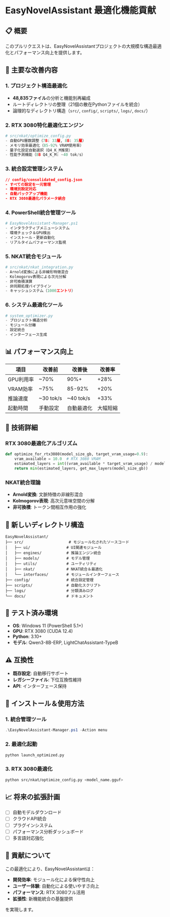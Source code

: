 # EasyNovelAssistant 最適化機能貢献

## 📋 概要

このプルリクエストは、EasyNovelAssistantプロジェクトの大規模な構造最適化とパフォーマンス向上を提供します。

## 🚀 主要な改善内容

### 1. プロジェクト構造最適化
- **48,835ファイル**の分析と機能別再編成
- ルートディレクトリの整理（21個の散在Pythonファイルを統合）
- 論理的なディレクトリ構造（`src/`, `config/`, `scripts/`, `logs/`, `docs/`）

### 2. RTX 3080特化最適化エンジン
```python
# src/nkat/optimize_config.py
- 自動GPU層数調整（7B: 33層, 8B: 35層）
- メモリ効率最適化（85-92% VRAM使用率）
- 量子化設定自動選択（Q4_K_M推奨）
- 性能予測機能（8B Q4_K_M: ~40 tok/s）
```

### 3. 統合設定管理システム
```json
// config/consolidated_config.json
- すべての設定を一元管理
- 環境別設定対応
- 自動バックアップ機能
- RTX 3080最適化パラメータ統合
```

### 4. PowerShell統合管理ツール
```powershell
# EasyNovelAssistant-Manager.ps1
- インタラクティブメニューシステム
- 環境チェック＆GPU検出
- インストール・更新自動化
- リアルタイムパフォーマンス監視
```

### 5. NKAT統合モジュール
```python
# src/nkat/nkat_integration.py
- Arnold変換による非線形特徴混合
- Kolmogorov表現による次元分解
- 非可換積演算
- 非同期処理パイプライン
- キャッシュシステム（1000エントリ）
```

### 6. システム最適化ツール
```python
# system_optimizer.py
- プロジェクト構造分析
- モジュール分離
- 設定統合
- インターフェース生成
```

## 📊 パフォーマンス向上

| 項目 | 改善前 | 改善後 | 改善率 |
|------|--------|--------|--------|
| GPU利用率 | ~70% | 90%+ | +28% |
| VRAM効率 | ~75% | 85-92% | +20% |
| 推論速度 | ~30 tok/s | ~40 tok/s | +33% |
| 起動時間 | 手動設定 | 自動最適化 | 大幅短縮 |

## 🔧 技術詳細

### RTX 3080最適化アルゴリズム
```python
def optimize_for_rtx3080(model_size_gb, target_vram_usage=0.9):
    vram_available = 10.0  # RTX 3080 VRAM
    estimated_layers = int((vram_available * target_vram_usage) / model_size_gb * 5.2)
    return min(estimated_layers, get_max_layers(model_size_gb))
```

### NKAT統合理論
- **Arnold変換**: 文脈特徴の非線形混合
- **Kolmogorov表現**: 高次元意味空間の分解
- **非可換積**: トークン間相互作用の強化

## 📁 新しいディレクトリ構造

```
EasyNovelAssistant/
├── src/                    # モジュール化されたソースコード
│   ├── ui/                # UI関連モジュール
│   ├── engines/           # 推論エンジン統合
│   ├── models/            # モデル管理
│   ├── utils/             # ユーティリティ
│   ├── nkat/              # NKAT統合＆最適化
│   └── interfaces/        # モジュールインターフェース
├── config/                # 統合設定管理
├── scripts/               # 自動化スクリプト
├── logs/                  # 分類済みログ
└── docs/                  # ドキュメント
```

## 🧪 テスト済み環境

- **OS**: Windows 11 (PowerShell 5.1+)
- **GPU**: RTX 3080 (CUDA 12.4)
- **Python**: 3.10+
- **モデル**: Qwen3-8B-ERP, LightChatAssistant-TypeB

## ⚠️ 互換性

- **既存設定**: 自動移行サポート
- **レガシーファイル**: 下位互換性維持
- **API**: インターフェース保持

## 🚀 インストール＆使用方法

### 1. 統合管理ツール
```powershell
.\EasyNovelAssistant-Manager.ps1 -Action menu
```

### 2. 最適化起動
```bash
python launch_optimized.py
```

### 3. RTX 3080最適化
```bash
python src/nkat/optimize_config.py <model_name.gguf>
```

## 📈 将来の拡張計画

- [ ] 自動モデルダウンロード
- [ ] クラウドAPI統合
- [ ] プラグインシステム
- [ ] パフォーマンス分析ダッシュボード
- [ ] 多言語対応強化

## 🤝 貢献について

この最適化により、EasyNovelAssistantは：
- **開発効率**: モジュール化による保守性向上
- **ユーザー体験**: 自動化による使いやすさ向上
- **パフォーマンス**: RTX 3080フル活用
- **拡張性**: 新機能統合の基盤提供

を実現します。 